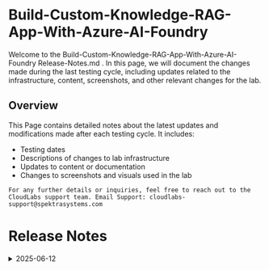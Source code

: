 # Build-Custom-Knowledge-RAG-App-With-Azure-AI-Foundry

Welcome to the Build-Custom-Knowledge-RAG-App-With-Azure-AI-Foundry Release-Notes.md . In this page, we will document the changes made during the last testing cycle, including updates related to the infrastructure, content, screenshots, and other relevant changes for the lab.

## Overview

This Page contains detailed notes about the latest updates and modifications made after each testing cycle. It includes:

- Testing dates
- Descriptions of changes to lab infrastructure
- Updates to content or documentation
- Changes to screenshots and visuals used in the lab

 `For any further details or inquiries, feel free to reach out to the CloudLabs support team. Email Support: cloudlabs-support@spektrasystems.com`

# Release Notes

<details>
  <summary>2025-06-12</summary>

### Release Date: 2025-05-16

- **Testing Date**: 2025-06-12

## Infrastructure Changes

NA

## Content Changes

**Change**: Accommodated the new changes from Azure AI Foundry, updated the screenshots.
#### Lab 1

-  Implemented a new approach to create the AI Hub. Currently building the AI Hub via the Azure portal,from their launching the AI Foundry.

## Screenshot Updates

- **Change**: Screenshots are updated.

## Testing Notes

- **Testing Date**: 2025-06-12
- **Issues Found**: NA
- **Resolved Issues**: NA

---
</details>
